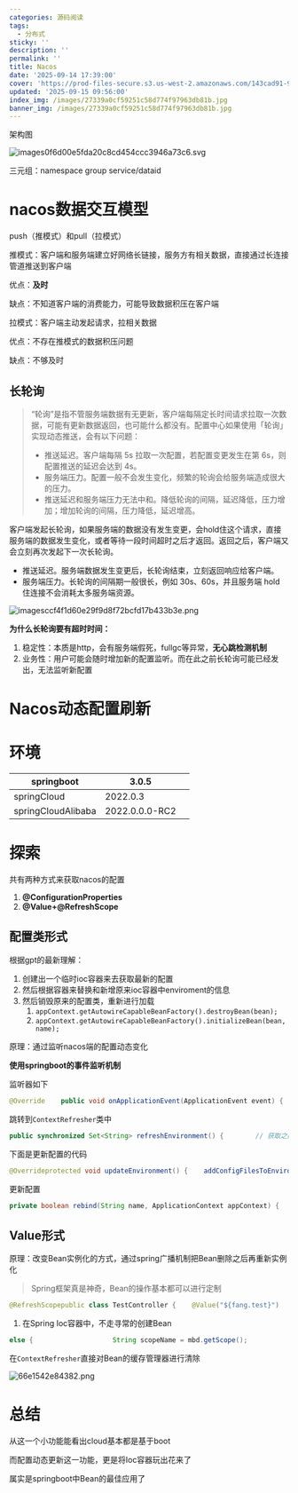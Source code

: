 ```yaml
---
categories: 源码阅读
tags:
  - 分布式
sticky: ''
description: ''
permalink: ''
title: Nacos
date: '2025-09-14 17:39:00'
cover: 'https://prod-files-secure.s3.us-west-2.amazonaws.com/143cad91-961b-48b0-82dc-78fbb6eb5abe/d628cfe5-f52a-4092-bdc9-3b45d5c596ba/121397145_p0.jpg?X-Amz-Algorithm=AWS4-HMAC-SHA256&X-Amz-Content-Sha256=UNSIGNED-PAYLOAD&X-Amz-Credential=ASIAZI2LB4662UEE7AHP%2F20250915%2Fus-west-2%2Fs3%2Faws4_request&X-Amz-Date=20250915T142021Z&X-Amz-Expires=3600&X-Amz-Security-Token=IQoJb3JpZ2luX2VjEP7%2F%2F%2F%2F%2F%2F%2F%2F%2F%2FwEaCXVzLXdlc3QtMiJHMEUCIAUE0XQL%2BZOrHEcg2IxTWDz41IlSOOeH6TIj%2BJaj%2FGyRAiEA4lfmJp2OUatNeduasTbsRwQNFBA4%2FBmTmQE6m3OkWQQq%2FwMIdxAAGgw2Mzc0MjMxODM4MDUiDGz%2F4l3OFeFeu70zJyrcAwtrlgikzcImovJfPeCYN31MvTpValdgTcjCydPWTQOlvPnTDR5CmAzm9LoYA2XpwI0UDsnvsJiBBxgtB%2FaXl2j5wam9yR6%2BCKPnFIrks%2Fs47dF8eMUrEltFkFJFkraNQTkkeME2Ddbd6T6NQQ94N8vFPV4tmnwGPxckBfe4mIBq27dyYUrOxkSgIXkcegOJh2NY3h8GYdqRISXQSrYtjJz2q%2FS%2BLcYFyj3flw0iGnM5%2FUHsIelnSfBJ93sOPAeeshddheT%2B2BKmsP%2F8r0fY%2FdV36rm2EoWDkchSKGata4oKQSyhGKZvbbWBS9abSJ5sYHsHtEBw5Y2OovDLmnwHW2M3MAnIGLvr7ONvf%2BHR5tYH0Sr5BLyItT7pe1NJT6W9qLUD7Rsaeq7TkcV2Botea5qJv7aScnASw1%2FzmFu2KNCZXjmlT7%2FH6EJHFMw3QAKrIJmVDE9VzqooSRUXiZtRvX4qeg4S5Q1Cl7hfTdqKm%2Fqm%2FmktXuvvcjZIsgSC92FIJmJchEfR4eZlXJ%2FFAnH2rE6MHK4utPttm0mSA8gqsYiV3Vt40d7cd064wG8qGWG0jcjxeLuaYuKoUrkAxMTqlgf1dtWH%2BiEl%2BzbOVZOnkPmWTSmW4v6tsiGPGADFMO61oMYGOqUBkfeNxqvZ0p2b%2F9HVs9elMMe0IB%2FiNcAtu4R%2FC00%2BomoS12HIKpA7cUu8RogZf8r8bO%2FShUB1kDJIUlNOURbo8onzBBru7UC5olU1x04WaLiTsiuJBwTMRNXEEuww44Pl9FBUz4ssxmHQp1C26NbYZcmATB%2Bs6BjuNpQy%2FxQhEiuGsBHA%2Bf8RbvOjHTEBs6s3BNXmBjC2J%2FJvc1zpVJ5HR4LnnOrW&X-Amz-Signature=41a130b11e90dd23c5d001101f2a1b165caadc912a89837cb962709fd0eeb233&X-Amz-SignedHeaders=host&x-amz-checksum-mode=ENABLED&x-id=GetObject'
updated: '2025-09-15 09:56:00'
index_img: /images/27339a0cf59251c58d774f97963db81b.jpg
banner_img: /images/27339a0cf59251c58d774f97963db81b.jpg
---
```


架构图


![images0f6d00e5fda20c8cd454ccc3946a73c6.svg](/images/93576a4c7a5e815846105be6a1bb9b3f.svg)


三元组：namespace group service/dataid


# nacos数据交互模型


push（推模式）和pull（拉模式）


推模式：客户端和服务端建立好网络长链接，服务方有相关数据，直接通过长连接管道推送到客户端


优点：**及时**


缺点：不知道客户端的消费能力，可能导致数据积压在客户端


拉模式：客户端主动发起请求，拉相关数据


优点：不存在推模式的数据积压问题


缺点：不够及时


## 长轮询

> “轮询”是指不管服务端数据有无更新，客户端每隔定长时间请求拉取一次数据，可能有更新数据返回，也可能什么都没有。配置中心如果使用「轮询」实现动态推送，会有以下问题：
> - 推送延迟。客户端每隔 5s 拉取一次配置，若配置变更发生在第 6s，则配置推送的延迟会达到 4s。
> - 服务端压力。配置一般不会发生变化，频繁的轮询会给服务端造成很大的压力。
> - 推送延迟和服务端压力无法中和。降低轮询的间隔，延迟降低，压力增加；增加轮询的间隔，压力降低，延迟增高。
>

客户端发起长轮询，如果服务端的数据没有发生变更，会hold住这个请求，直接服务端的数据发生变化，或者等待一段时间超时之后才返回。返回之后，客户端又会立刻再次发起下一次长轮询。

- 推送延迟。服务端数据发生变更后，长轮询结束，立刻返回响应给客户端。
- 服务端压力。长轮询的间隔期一般很长，例如 30s、60s，并且服务端 hold 住连接不会消耗太多服务端资源。

![imagesccf4f1d60e29f9d8f72bcfd17b433b3e.png](/images/b0df3cb9f7f9b69074b84633aa787d8d.png)


**为什么长轮询要有超时时间：**

1. 稳定性：本质是http，会有服务端假死，fullgc等异常，**无心跳检测机制**
2. 业务性：用户可能会随时增加新的配置监听。而在此之前长轮询可能已经发出，无法监听新配置

# Nacos动态配置刷新


# 环境


| springboot         | 3.0.5          |   |
| ------------------ | -------------- | - |
| springCloud        | 2022.0.3       |   |
| springCloudAlibaba | 2022.0.0.0-RC2 |   |


# 探索


共有两种方式来获取nacos的配置

1. **@ConfigurationProperties**
2. **@Value+@RefreshScope**

## 配置类形式


根据gpt的最新理解：

1. 创建出一个临时ioc容器来去获取最新的配置
2. 然后根据容器来替换和新增原来ioc容器中enviroment的信息
3. 然后销毁原来的配置类，重新进行加载
    1. `appContext.getAutowireCapableBeanFactory().destroyBean(bean);`
    2. `appContext.getAutowireCapableBeanFactory().initializeBean(bean, name);`

原理：通过监听nacos端的配置动态变化


**使用springboot的事件监听机制**


监听器如下


```java
@Override    public void onApplicationEvent(ApplicationEvent event) {        if (event instanceof ApplicationReadyEvent) {            handle((ApplicationReadyEvent) event);        }        else if (event instanceof RefreshEvent) {          // 刷新事件            handle((RefreshEvent) event);        }    }public void handle(RefreshEvent event) {        if (this.ready.get()) { // don't handle events before app is ready            log.debug("Event received " + event.getEventDesc());          // 进行刷新            Set<String> keys = this.refresh.refresh();            log.info("Refresh keys changed: " + keys);        }    }
```


跳转到`ContextRefresher`类中


```java
public synchronized Set<String> refreshEnvironment() {        // 获取之前的配置  Map<String, Object> before = extract(this.context.getEnvironment().getPropertySources());        // 加载配置文件到ioc容器中？  updateEnvironment();        Set<String> keys = changes(before, extract(this.context.getEnvironment().getPropertySources())).keySet();        this.context.publishEvent(new EnvironmentChangeEvent(this.context, keys));        return keys;    }
```


下面是更新配置的代码


```java
@Overrideprotected void updateEnvironment() {    addConfigFilesToEnvironment();}/* For testing. */ ConfigurableApplicationContext addConfigFilesToEnvironment() {    ConfigurableApplicationContext capture = null;    try {      // 当前的       StandardEnvironment environment = copyEnvironment(getContext().getEnvironment());       Map<String, Object> map = new HashMap<>();       map.put("spring.jmx.enabled", false);       map.put("spring.main.sources", "");       // gh-678 without this apps with this property set to REACTIVE or SERVLET fail       map.put("spring.main.web-application-type", "NONE");       map.put(BOOTSTRAP_ENABLED_PROPERTY, Boolean.TRUE.toString());       environment.getPropertySources().addFirst(new MapPropertySource(REFRESH_ARGS_PROPERTY_SOURCE, map));// 又创造了一个ioc容器???       SpringApplicationBuilder builder = new SpringApplicationBuilder(Empty.class).bannerMode(Banner.Mode.OFF)             .web(WebApplicationType.NONE).environment(environment);       // Just the listeners that affect the environment (e.g. excluding logging       // listener because it has side effects)       builder.application().setListeners(             Arrays.asList(new BootstrapApplicationListener(), new BootstrapConfigFileApplicationListener()));       capture = builder.run();       if (environment.getPropertySources().contains(REFRESH_ARGS_PROPERTY_SOURCE)) {          environment.getPropertySources().remove(REFRESH_ARGS_PROPERTY_SOURCE);       }       MutablePropertySources target = getContext().getEnvironment().getPropertySources();       String targetName = null;       for (PropertySource<?> source : environment.getPropertySources()) {          String name = source.getName();          if (target.contains(name)) {             targetName = name;          }          if (!this.standardSources.contains(name)) {             if (target.contains(name)) {               // 看不懂 应该是替换文件                target.replace(name, source);             }             else {                if (targetName != null) {                   target.addAfter(targetName, source);                   // update targetName to preserve ordering                   targetName = name;                }                else {                   // targetName was null so we are at the start of the list                   target.addFirst(source);                   targetName = name;                }             }          }       }    }    finally {       ConfigurableApplicationContext closeable = capture;       while (closeable != null) {          try {             closeable.close();          }          catch (Exception e) {             // Ignore;          }          if (closeable.getParent() instanceof ConfigurableApplicationContext) {             closeable = (ConfigurableApplicationContext) closeable.getParent();          }          else {             break;          }       }    }    return capture;}
```


更新配置


```java
private boolean rebind(String name, ApplicationContext appContext) {    try {       Object bean = appContext.getBean(name);       if (AopUtils.isAopProxy(bean)) {          bean = ProxyUtils.getTargetObject(bean);       }       if (bean != null) {          // TODO: determine a more general approach to fix this.          // see          // https://github.com/spring-cloud/spring-cloud-commons/issues/571          if (getNeverRefreshable().contains(bean.getClass().getName())) {             return false; // ignore          }         // 下面是核心代码 直接把Bean给删了          appContext.getAutowireCapableBeanFactory().destroyBean(bean);          appContext.getAutowireCapableBeanFactory().initializeBean(bean, name);          return true;       }    }    catch (RuntimeException e) {       this.errors.put(name, e);       throw e;    }    catch (Exception e) {       this.errors.put(name, e);       throw new IllegalStateException("Cannot rebind to " + name, e);    }    return false;}
```


## Value形式


原理：改变Bean实例化的方式，通过spring广播机制把Bean删除之后再重新实例化

> Spring框架真是神奇，Bean的操作基本都可以进行定制

```java
@RefreshScopepublic class TestController {    @Value("${fang.test}")    private String configValue;
```

1. 在Spring Ioc容器中，不走寻常的创建Bean

```java
else {                    String scopeName = mbd.getScope();                    if (!StringUtils.hasLength(scopeName)) {                        throw new IllegalStateException("No scope name defined for bean '" + beanName + "'");                    }                    Scope scope = this.scopes.get(scopeName);                    if (scope == null) {                        throw new IllegalStateException("No Scope registered for scope name '" + scopeName + "'");                    }                    try {                        Object scopedInstance = scope.get(beanName, () -> {                            beforePrototypeCreation(beanName);                            try {                                return createBean(beanName, mbd, args);                            }                            finally {                                afterPrototypeCreation(beanName);                            }                        });                        beanInstance = getObjectForBeanInstance(scopedInstance, name, beanName, mbd);                    }                    catch (IllegalStateException ex) {                        throw new ScopeNotActiveException(beanName, scopeName, ex);                    }                }            }
```


在`ContextRefresher`直接对Bean的缓存管理器进行清除


![66e1542e84382.png](https://img.picui.cn/free/2024/09/11/66e1542e84382.png)


# 总结


从这一个小功能能看出cloud基本都是基于boot


而配置动态更新这一功能，更是将Ioc容器玩出花来了


属实是springboot中Bean的最佳应用了


